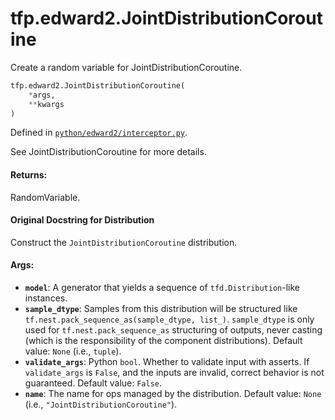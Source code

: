 <div itemscope itemtype="http://developers.google.com/ReferenceObject">
<meta itemprop="name" content="tfp.edward2.JointDistributionCoroutine" />
<meta itemprop="path" content="Stable" />
</div>

# tfp.edward2.JointDistributionCoroutine

Create a random variable for JointDistributionCoroutine.

``` python
tfp.edward2.JointDistributionCoroutine(
    *args,
    **kwargs
)
```



Defined in [`python/edward2/interceptor.py`](https://github.com/tensorflow/probability/tree/master/tensorflow_probability/python/edward2/interceptor.py).

<!-- Placeholder for "Used in" -->

See JointDistributionCoroutine for more details.

#### Returns:

RandomVariable.


#### Original Docstring for Distribution

Construct the `JointDistributionCoroutine` distribution.

#### Args:


* <b>`model`</b>: A generator that yields a sequence of `tfd.Distribution`-like
  instances.
* <b>`sample_dtype`</b>: Samples from this distribution will be structured like
  `tf.nest.pack_sequence_as(sample_dtype, list_)`. `sample_dtype` is only
  used for `tf.nest.pack_sequence_as` structuring of outputs, never
  casting (which is the responsibility of the component distributions).
  Default value: `None` (i.e., `tuple`).
* <b>`validate_args`</b>: Python `bool`.  Whether to validate input with asserts.
  If `validate_args` is `False`, and the inputs are invalid,
  correct behavior is not guaranteed.
  Default value: `False`.
* <b>`name`</b>: The name for ops managed by the distribution.
  Default value: `None` (i.e., `"JointDistributionCoroutine"`).